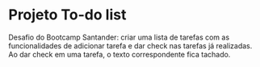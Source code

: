 # Projeto To-do list
Desafio do Bootcamp Santander: criar uma lista de tarefas com as funcionalidades de adicionar tarefa e dar check nas tarefas já realizadas. Ao dar check em uma tarefa, o texto correspondente fica tachado.
